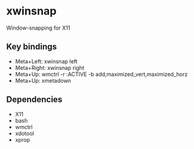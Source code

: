 # xwinsnap
Window-snapping for X11
## Key bindings
* Meta+Left: xwinsnap left
* Meta+Right: xwinsnap right
* Meta+Up: wmctrl -r :ACTIVE -b add,maximized_vert,maximized_horz
* Meta+Up: xmetadown
## Dependencies
* X11
* bash
* wmctrl
* xdotool
* xprop
